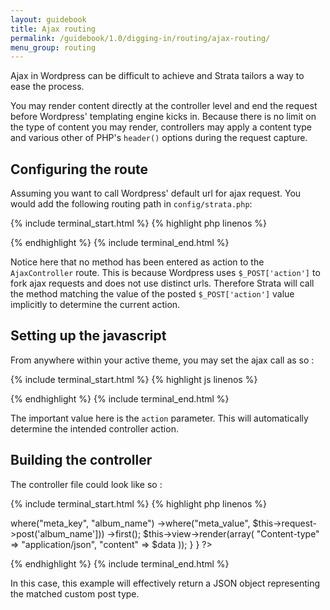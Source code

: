 ```yaml
---
layout: guidebook
title: Ajax routing
permalink: /guidebook/1.0/digging-in/routing/ajax-routing/
menu_group: routing
---
```



Ajax in Wordpress can be difficult to achieve and Strata tailors a way to ease the process.

You may render content directly at the controller level and end the request before Wordpress' templating engine kicks in. Because there is no limit on the type of content you may render, controllers may apply a content type and various other of PHP's `header()` options during the request capture.

## Configuring the route

Assuming you want to call Wordpress' default url for ajax request. You would add the following routing path in `config/strata.php`:

{% include terminal_start.html %}
{% highlight php linenos %}
<?php
    array('POST', '/wp/wp-admin/admin-ajax.php', 'AjaxController'),
?>
{% endhighlight %}
{% include terminal_end.html %}

Notice here that no method has been entered as action to the `AjaxController` route. This is because Wordpress uses `$_POST['action']` to fork ajax requests and does not use distinct urls. Therefore Strata will call the method matching the value of the posted `$_POST['action']` value implicitly to determine the current action.

## Setting up the javascript

From anywhere within your active theme, you may set the ajax call as so :

{% include terminal_start.html %}
{% highlight js linenos %}
<script>
    $.ajax({
        url: <?php echo admin_url('admin-ajax.php'); ?>,
        method: 'POST',
        data: {
            action: 'songs',
            security: wp_create_nonce('salt'),
            album_name: $('input[name=album_name]').val()
        }
    }).done(function(data){
       console.log(data);
    });
</script>
{% endhighlight %}
{% include terminal_end.html %}

The important value here is the `action` parameter. This will automatically determine the intended controller action.

## Building the controller

The controller file could look like so :

{% include terminal_start.html %}
{% highlight php linenos %}
<?php
namespace App\Controller;

use App\Model\Song;

class AjaxController extends AppController {

    public function songs()
    {
        $data = Song::repo()
            ->where("meta_key", "album_name")
            ->where("meta_value", $this->request->post('album_name']))
            ->first();

        $this->view->render(array(
            "Content-type" => "application/json",
            "content" => $data
        ));
    }
}
?>
{% endhighlight %}
{% include terminal_end.html %}

In this case, this example will effectively return a JSON object representing the matched custom post type.
